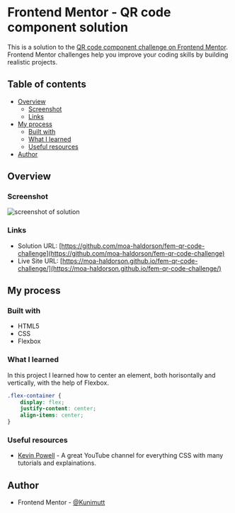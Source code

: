 # Frontend Mentor - QR code component solution

This is a solution to the [QR code component challenge on Frontend Mentor](https://www.frontendmentor.io/challenges/qr-code-component-iux_sIO_H). Frontend Mentor challenges help you improve your coding skills by building realistic projects.

## Table of contents

- [Overview](#overview)
  - [Screenshot](#screenshot)
  - [Links](#links)
- [My process](#my-process)
  - [Built with](#built-with)
  - [What I learned](#what-i-learned)
  - [Useful resources](#useful-resources)
- [Author](#author)

## Overview

### Screenshot

![screenshot of solution](https://github.com/Kunimutt/qr-code-challenge/blob/main/design/Ska%CC%88rmavbild%202022-08-16%20kl.%2016.23.54.png)

### Links

- Solution URL: [https://github.com/moa-haldorson/fem-qr-code-challenge](https://github.com/moa-haldorson/fem-qr-code-challenge)
- Live Site URL: [https://moa-haldorson.github.io/fem-qr-code-challenge/](https://moa-haldorson.github.io/fem-qr-code-challenge/)

## My process

### Built with

- HTML5
- CSS
- Flexbox

### What I learned

In this project I learned how to center an element, both horisontally and vertically, with the help of Flexbox.

```css
.flex-container {
    display: flex;
    justify-content: center;
    align-items: center;
}
```

### Useful resources

- [Kevin Powell](https://www.youtube.com/kepowob) - A great YouTube channel for everything CSS with many tutorials and explainations.

## Author

- Frontend Mentor - [@Kunimutt](https://www.frontendmentor.io/profile/Kunimutt)
